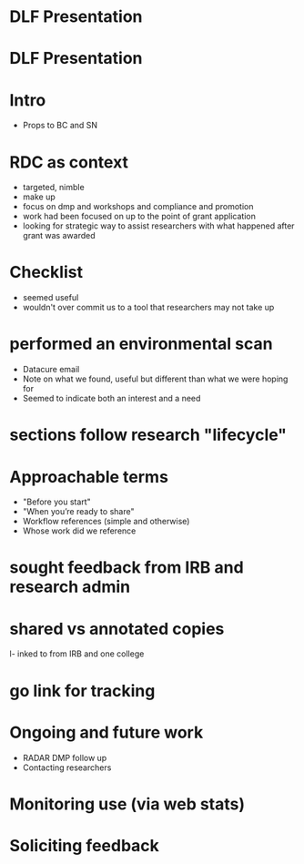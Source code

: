# DLF Presentation
# DLF Presentation
# Intro
- Props to BC and SN
# RDC as context
- targeted, nimble
- make up
- focus on dmp and workshops and compliance and promotion
- work had been focused on up to the point of grant application
- looking for strategic way to assist researchers with what happened after grant was awarded
# Checklist
- seemed useful
- wouldn't over commit us to a tool that researchers may not take up 
# performed an environmental scan
- Datacure email
- Note on what we found, useful but different than what we were hoping for
- Seemed to indicate both an interest and a need
# sections follow research "lifecycle"
# Approachable terms
- "Before you start"
- "When you’re ready to share"
- Workflow references (simple and otherwise)
- Whose work did we reference
# sought feedback from IRB and research admin
# shared vs annotated copies
l- inked to from IRB and one college
# go link for tracking
# Ongoing and future work
- RADAR DMP follow up
- Contacting researchers
# Monitoring use (via web stats)
# Soliciting feedback

